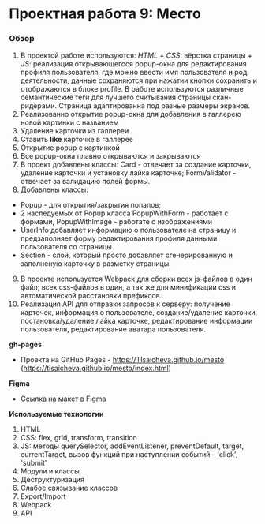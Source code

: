 # Проектная работа 9: Место

### Обзор

1. В проектой работе используются: *HTML* + *CSS*: вёрстка страницы + *JS*: реализация открывающегося popup-окна для редактирования профиля пользователя, где можно ввести имя пользователя и род деятельности, данные сохраняются при нажатии кнопки сохранить и отображаются в блоке profile. В работе используются различные семантические теги для лучшего считывания страницы скан-ридерами.
Страница адаптированна под разные размеры экранов.
2. Реализованно открытие popup-окна для добавления в галлерею новой картинки с названием
3. Удаление карточки из галлереи
4. Ставить **like** карточке в галлерее
5. Открытие popup с картинкой
6. Все popup-окна плавно открываются и закрываются
7. В проект добавлены классы: Card - отвечает за создание карточки, удаление карточки и установку лайка карточке; FormValidator - отвечает за валидацию полей формы.
8. Добавлены классы: 
- Popup - для открытия/закрытия попапов;
- 2 наследуемых от Popup класса PopupWithForm - работает с формами, PopupWithImage - работате с изображениями
- UserInfo добавляет информацию о пользователе на страницу и предзаполняет форму редактирования профиля данными пользователя со страницы
- Section - слой, который просто добавляет сгенерированную и заполненую карточку в разметку страницы.
9. В проекте используется Webpack для сборки всех js-файлов в один файл; всех css-файлов в один, а так же для минификации css и автоматической расстановки префиксов.
10. Реализация API для отправки запросов к серверу: получение карточек, информация о пользователе, создание/удаление карточки, постановка/удаление лайка карточке, редактирование информации пользователя, редактирование аватара пользователя.



**gh-pages**

* Проекта на GitHub Pages - https://TIsaicheva.github.io/mesto
(https://tisaicheva.github.io/mesto/index.html)

**Figma**

* [Ссылка на макет в Figma](https://www.figma.com/file/StZjf8HnoeLdiXS7dYrLAh/JavaScript.-Sprint-4)



**Используемые технологии**

1. HTML
2. CSS: flex, grid, transform, transition
3. JS: методы querySelector, addEventListener, preventDefault, target, currentTarget, вызов функций при наступлении событий - 'click', 'submit'
4. Модули и классы
5. Деструктуризация
6. Слабое связывание классов
7. Export/Import
8. Webpack
9. API